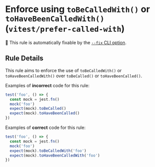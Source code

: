 # Enforce using `toBeCalledWith()` or `toHaveBeenCalledWith()` (`vitest/prefer-called-with`)


🔧 This rule is automatically fixable by the [`--fix` CLI option](https://eslint.org/docs/latest/user-guide/command-line-interface#--fix).

<!-- end auto-generated rule header -->

## Rule Details

This rule aims to enforce the use of `toBeCalledWith()` or `toHaveBeenCalledWith()` over `toBeCalled()` or `toHaveBeenCalled()`.

Examples of **incorrect** code for this rule:

```ts
test('foo', () => {
  const mock = jest.fn()
  mock('foo')
  expect(mock).toBeCalled()
  expect(mock).toHaveBeenCalled()
})
```

Examples of **correct** code for this rule:

```ts
test('foo', () => {
  const mock = jest.fn()
  mock('foo')
  expect(mock).toBeCalledWith('foo')
  expect(mock).toHaveBeenCalledWith('foo')
})
```